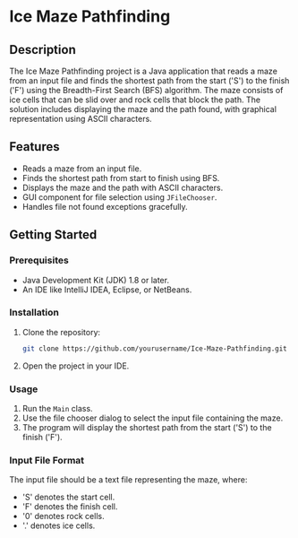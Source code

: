 # Ice Maze Pathfinding

## Description
The Ice Maze Pathfinding project is a Java application that reads a maze from an input file and finds the shortest path from the start ('S') to the finish ('F') using the Breadth-First Search (BFS) algorithm. The maze consists of ice cells that can be slid over and rock cells that block the path. The solution includes displaying the maze and the path found, with graphical representation using ASCII characters.

## Features
- Reads a maze from an input file.
- Finds the shortest path from start to finish using BFS.
- Displays the maze and the path with ASCII characters.
- GUI component for file selection using `JFileChooser`.
- Handles file not found exceptions gracefully.

## Getting Started

### Prerequisites
- Java Development Kit (JDK) 1.8 or later.
- An IDE like IntelliJ IDEA, Eclipse, or NetBeans.

### Installation
1. Clone the repository:
    ```sh
    git clone https://github.com/yourusername/Ice-Maze-Pathfinding.git
    ```
2. Open the project in your IDE.

### Usage
1. Run the `Main` class.
2. Use the file chooser dialog to select the input file containing the maze.
3. The program will display the shortest path from the start ('S') to the finish ('F').

### Input File Format
The input file should be a text file representing the maze, where:
- 'S' denotes the start cell.
- 'F' denotes the finish cell.
- '0' denotes rock cells.
- '.' denotes ice cells.


